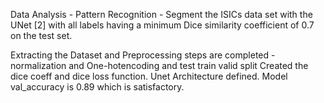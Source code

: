 Data Analysis - Pattern Recognition -  Segment the ISICs data set with the UNet [2] with all labels having a minimum Dice similarity coefficient
of 0.7 on the test set.

Extracting the Dataset and Preprocessing steps are completed - normalization and One-hotencoding and test train valid split
Created the dice coeff and dice loss function.
Unet Architecture defined.
Model val_accuracy is 0.89 which is satisfactory.


